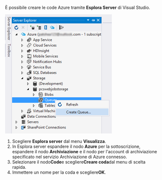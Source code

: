 È possibile creare le code Azure tramite **Esplora Server** di Visual Studio.

![BLOB in Esplora server][Image1]

1. Scegliere **Esplora server** dal menu **Visualizza**.
2. In Esplora server espandere il nodo **Azure** per la sottoscrizione, espandere il nodo **Archiviazione** e il nodo per l'account di archiviazione specificato nel servizio Archiviazione di Azure connesso.
3. Selezionare il nodo**Code**e scegliere**Creare coda**dal menu di scelta rapida.
4. Immettere un nome per la coda e scegliere**OK**.   

[Image1]: ./media/vs-create-queue-in-server-explorer/vs-storage-queues-create-in-server-explorer.png

<!---HONumber=Oct15_HO3-->